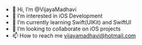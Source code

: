 - 👋 Hi, I’m @VijayaMadhavi
- 👀 I’m interested in iOS Development
- 🌱 I’m currently learning Swift(UIKit) and SwiftUI
- 💞️ I’m looking to collaborate on iOS projects
- 📫 How to reach me vijayamadhavi@hotmail.com

<!---
VijayaMadhavi/VijayaMadhavi is a ✨ special ✨ repository because its `README.md` (this file) appears on your GitHub profile.
You can click the Preview link to take a look at your changes.
--->
